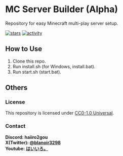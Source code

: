 # MC Server Builder (Alpha)

Repository for easy Minecraft multi-play server setup.

[![stars](https://img.shields.io/github/stars/haiiro2gou/server_builder?logo=github)](https://github.com/haiiro2gou/server_builder/stargazers)
[![activity](https://img.shields.io/github/commit-activity/m/haiiro2gou/server_builder?label=commit&logo=github)](https://github.com/haiiro2gou/server_builder/commits/master)

## How to Use

1. Clone this repo.
2. Run install.sh (for Windows, install.bat).
3. Run start.sh (start.bat).

## Others

### License

This repository is licensed under [CC0-1.0 Universal](LICENSE).

### Contact

**Discord: haiiro2gou**  
**X(Twitter): [@blanoir3298](https://twitter.com/blanoir3298)**  
**Youtube: [はいいろ。](https://www.youtube.com/@haiiro2gou)**
